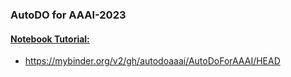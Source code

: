 ### AutoDO for AAAI-2023

#### [Notebook Tutorial:](https://mybinder.org/v2/gh/autodoaaai/AutoDoForAAAI/HEAD)
  - https://mybinder.org/v2/gh/autodoaaai/AutoDoForAAAI/HEAD
